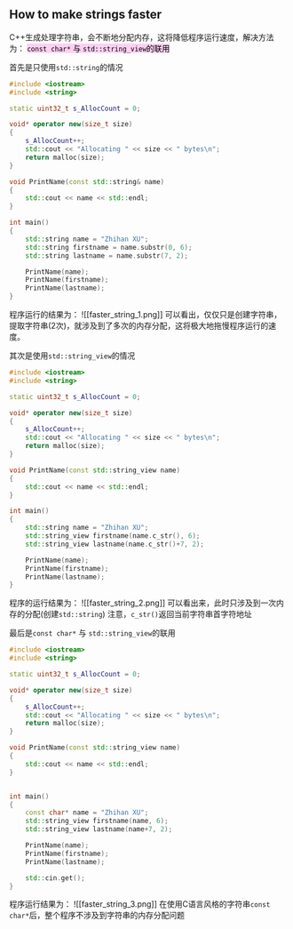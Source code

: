 ## How to make strings faster

C++生成处理字符串，会不断地分配内存，这将降低程序运行速度，解决方法为：
<mark style="background: #FFB8EBA6;">```const char*``` 与 ```std::string_view```的联用</mark>

首先是只使用```std::string```的情况
```c++
#include <iostream>
#include <string>

static uint32_t s_AllocCount = 0;

void* operator new(size_t size)
{
	s_AllocCount++;
	std::cout << "Allocating " << size << " bytes\n";
	return malloc(size);
}

void PrintName(const std::string& name)
{
	std::cout << name << std::endl;
}

int main()
{
	std::string name = "Zhihan XU";
	std::string firstname = name.substr(0, 6);
	std::string lastname = name.substr(7, 2);

	PrintName(name);
	PrintName(firstname);
	PrintName(lastname);
}
```
程序运行的结果为：
![[faster_string_1.png]]
可以看出，仅仅只是创建字符串，提取字符串(2次)，就涉及到了多次的内存分配，这将极大地拖慢程序运行的速度。

其次是使用```std::string_view```的情况
```c++
#include <iostream>
#include <string>

static uint32_t s_AllocCount = 0;

void* operator new(size_t size)
{
	s_AllocCount++;
	std::cout << "Allocating " << size << " bytes\n";
	return malloc(size);
}

void PrintName(const std::string_view name)
{
	std::cout << name << std::endl;
}

int main()
{
	std::string name = "Zhihan XU";
	std::string_view firstname(name.c_str(), 6);
	std::string_view lastname(name.c_str()+7, 2);

	PrintName(name);
	PrintName(firstname);
	PrintName(lastname);
}
```
程序的运行结果为：
![[faster_string_2.png]]
可以看出来，此时只涉及到一次内存的分配(创建```std::string```)
注意，```c_str()```返回当前字符串首字符地址

最后是```const char*``` 与 ```std::string_view```的联用
```c++
#include <iostream>
#include <string>

static uint32_t s_AllocCount = 0;

void* operator new(size_t size)
{
	s_AllocCount++;
	std::cout << "Allocating " << size << " bytes\n";
	return malloc(size);
}

void PrintName(const std::string_view name)
{
	std::cout << name << std::endl;
}


int main()
{
	const char* name = "Zhihan XU";
	std::string_view firstname(name, 6);
	std::string_view lastname(name+7, 2);

	PrintName(name);
	PrintName(firstname);
	PrintName(lastname);

	std::cin.get();
}
```
程序运行结果为：
![[faster_string_3.png]]
在使用C语言风格的字符串```const char*```后，整个程序不涉及到字符串的内存分配问题